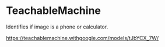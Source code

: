 # TeachableMachine

Identifies if image is a phone or calculator.

https://teachablemachine.withgoogle.com/models/tJbYCX_7W/
